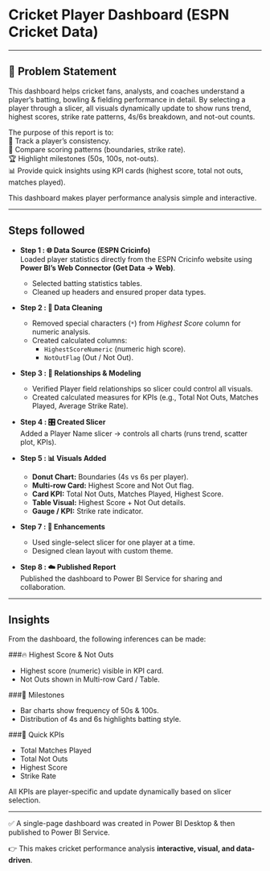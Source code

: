 # Cricket Player Dashboard (ESPN Cricket Data)
---

## 📌 Problem Statement  

This dashboard helps cricket fans, analysts, and coaches understand a player’s batting, bowling & fielding performance in detail. By selecting a player through a slicer, all visuals dynamically update to show runs trend, highest scores, strike rate patterns, 4s/6s breakdown, and not-out counts.  

The purpose of this report is to:  
🎯 Track a player’s consistency.  
💯 Compare scoring patterns (boundaries, strike rate).  
🏆 Highlight milestones (50s, 100s, not-outs).  
📊 Provide quick insights using KPI cards (highest score, total not outs, matches played).  

This dashboard makes player performance analysis simple and interactive.  

---

## Steps followed  

- **Step 1 : 🌐 Data Source (ESPN Cricinfo)**  
  Loaded player statistics directly from the ESPN Cricinfo website using **Power BI’s Web Connector (Get Data → Web)**.  
  - Selected batting statistics tables.  
  - Cleaned up headers and ensured proper data types.

- **Step 2 : 🧹 Data Cleaning**  
  - Removed special characters (`*`) from *Highest Score* column for numeric analysis.  
  - Created calculated columns:  
    - `HighestScoreNumeric` (numeric high score).  
    - `NotOutFlag` (Out / Not Out).  

- **Step 3 : 🔗 Relationships & Modeling**  
  - Verified Player field relationships so slicer could control all visuals.  
  - Created calculated measures for KPIs (e.g., Total Not Outs, Matches Played, Average Strike Rate).  

- **Step 4 : 🎛️ Created Slicer**  
  Added a Player Name slicer → controls all charts (runs trend, scatter plot, KPIs).  

- **Step 5 : 📊 Visuals Added**  

  - **Donut Chart:** Boundaries (4s vs 6s per player).  
  - **Multi-row Card:** Highest Score and Not Out flag.  
  - **Card KPI:** Total Not Outs, Matches Played, Highest Score.  
  - **Table Visual:** Highest Score + Not Out details.  
  - **Gauge / KPI:** Strike rate indicator.  

- **Step 7 : 🎨 Enhancements**  
  - Used single-select slicer for one player at a time.  
  - Designed clean layout with custom theme.  

- **Step 8 : ☁️ Published Report**  
  Published the dashboard to Power BI Service for sharing and collaboration.

---

## Insights  

From the dashboard, the following inferences can be made:  

###🔥 Highest Score & Not Outs  
- Highest score (numeric) visible in KPI card.  
- Not Outs shown in Multi-row Card / Table.  

###🎯 Milestones  
- Bar charts show frequency of 50s & 100s.  
- Distribution of 4s and 6s highlights batting style.  

###🏏 Quick KPIs  
- Total Matches Played  
- Total Not Outs  
- Highest Score  
- Strike Rate  

All KPIs are player-specific and update dynamically based on slicer selection.  

---

✅ A single-page dashboard was created in Power BI Desktop & then published to Power BI Service.  

👉 This makes cricket performance analysis **interactive, visual, and data-driven**. 
